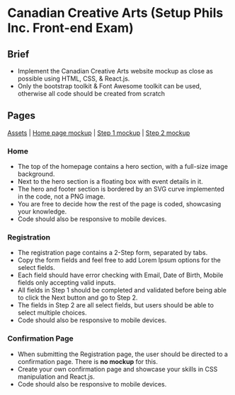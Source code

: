 # Canadian Creative Arts (Setup Phils Inc. Front-end Exam)

## Brief
 - Implement the Canadian Creative Arts website mockup as close as possible using
HTML, CSS, & React.js.
 - Only the bootstrap toolkit & Font Awesome toolkit can be used, otherwise all code
should be created from scratch

## Pages  
[Assets](https://drive.google.com/drive/folders/1wLQo_bgqepL3axTqvzSzKjQ9IbhpLAvR) | 
[Home page mockup](https://drive.google.com/file/d/11huXuEu0xLpww57G9HeHBT8IaS71ziH5/view?usp=share_link) | [Step 1 mockup](https://drive.google.com/file/d/1w96L0FebN05FzoxsfYNGF8TyAlq_qVkZ/view) | [Step 2 mockup](https://drive.google.com/file/d/1T0ijyk4TcIhkNPa4Ov0bGa295DDgGa4y/view)

### Home
 - The top of the homepage contains a hero section, with a full-size image background.
 - Next to the hero section is a floating box with event details in it.
 - The hero and footer section is bordered by an SVG curve implemented in the code, not
a PNG image.
 - You are free to decide how the rest of the page is coded, showcasing your knowledge.
 - Code should also be responsive to mobile devices.

### Registration
 - The registration page contains a 2-Step form, separated by tabs.
 - Copy the form fields and feel free to add Lorem Ipsum options for the select fields.
 - Each field should have error checking with Email, Date of Birth, Mobile fields only
accepting valid inputs.
 - All fields in Step 1 should be completed and validated before being able to click the Next
button and go to Step 2.
 - The fields in Step 2 are all select fields, but users should be able to select multiple
choices.
 - Code should also be responsive to mobile devices.

### Confirmation Page
 - When submitting the Registration page, the user should be directed to a confirmation
page. There is <strong>no mockup</strong> for this.
 - Create your own confirmation page and showcase your skills in CSS manipulation and
React.js.
 - Code should also be responsive to mobile devices.